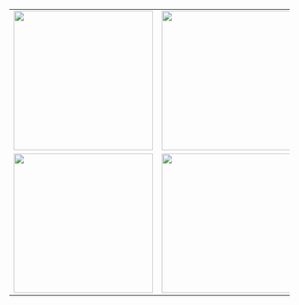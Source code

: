 <table>
  <tr>
    <td><img width="250" src="https://github.com/user-attachments/assets/79753164-f189-47f8-9051-82037cdf5918" /></td>
    <td><img width="250" src="https://github.com/user-attachments/assets/f774c8a4-a9d5-4916-8231-43541b0a8e85" /></td>
  </tr>
  <tr>
    <td><img width="250" src="https://github.com/user-attachments/assets/6f36e0ec-0a27-4432-b5a7-814303c2cba5" /></td>
    <td><img width="250" src="https://github.com/user-attachments/assets/94cf5575-50a6-4a63-b4d3-885013c83d20" /></td>
  </tr>
</table>
